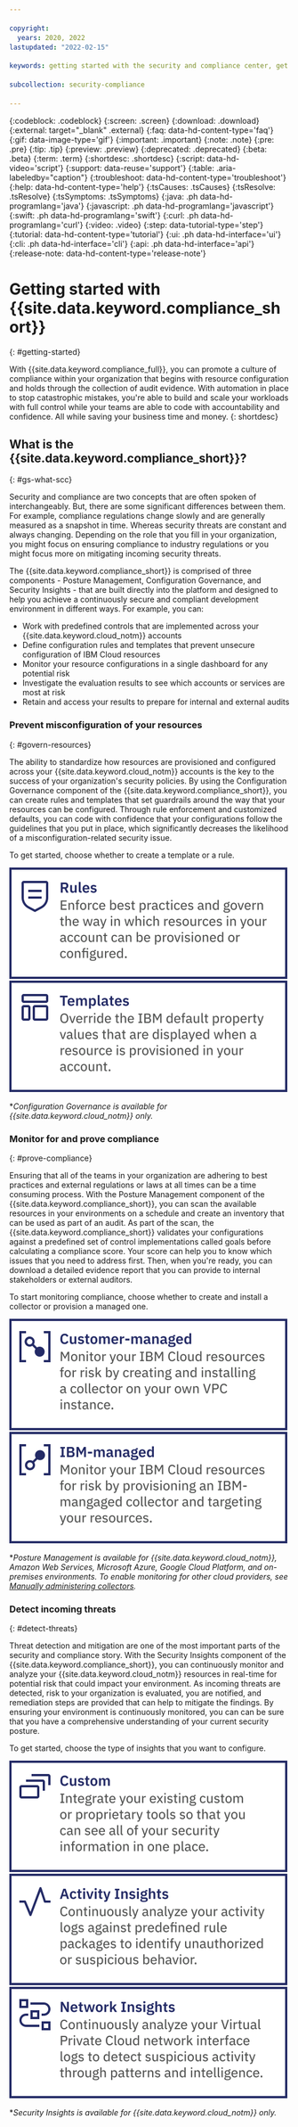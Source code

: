 ```yaml
---

copyright:
  years: 2020, 2022
lastupdated: "2022-02-15"

keywords: getting started with the security and compliance center, get started, security, compliance

subcollection: security-compliance

---
```


{:codeblock: .codeblock}
{:screen: .screen}
{:download: .download}
{:external: target="_blank" .external}
{:faq: data-hd-content-type='faq'}
{:gif: data-image-type='gif'}
{:important: .important}
{:note: .note}
{:pre: .pre}
{:tip: .tip}
{:preview: .preview}
{:deprecated: .deprecated}
{:beta: .beta}
{:term: .term}
{:shortdesc: .shortdesc}
{:script: data-hd-video='script'}
{:support: data-reuse='support'}
{:table: .aria-labeledby="caption"}
{:troubleshoot: data-hd-content-type='troubleshoot'}
{:help: data-hd-content-type='help'}
{:tsCauses: .tsCauses}
{:tsResolve: .tsResolve}
{:tsSymptoms: .tsSymptoms}
{:java: .ph data-hd-programlang='java'}
{:javascript: .ph data-hd-programlang='javascript'}
{:swift: .ph data-hd-programlang='swift'}
{:curl: .ph data-hd-programlang='curl'}
{:video: .video}
{:step: data-tutorial-type='step'}
{:tutorial: data-hd-content-type='tutorial'}
{:ui: .ph data-hd-interface='ui'}
{:cli: .ph data-hd-interface='cli'}
{:api: .ph data-hd-interface='api'}
{:release-note: data-hd-content-type='release-note'}

# Getting started with {{site.data.keyword.compliance_short}}
{: #getting-started}

With {{site.data.keyword.compliance_full}}, you can promote a culture of compliance within your organization that begins with resource configuration and holds through the collection of audit evidence. With automation in place to stop catastrophic mistakes, you're able to build and scale your workloads with full control while your teams are able to code with accountability and confidence. All while saving your business time and money.
{: shortdesc}



## What is the {{site.data.keyword.compliance_short}}?
{: #gs-what-scc}

Security and compliance are two concepts that are often spoken of interchangeably. But, there are some significant differences between them. For example, compliance regulations change slowly and are generally measured as a snapshot in time. Whereas security threats are constant and always changing. Depending on the role that you fill in your organization, you might focus on ensuring compliance to industry regulations or you might focus more on mitigating incoming security threats.

The {{site.data.keyword.compliance_short}} is comprised of three components - Posture Management, Configuration Governance, and Security Insights - that are built directly into the platform and designed to help you achieve a continuously secure and compliant development environment in different ways. For example, you can:

* Work with predefined controls that are implemented across your {{site.data.keyword.cloud_notm}} accounts
* Define configuration rules and templates that prevent unsecure configuration of IBM Cloud resources
* Monitor your resource configurations in a single dashboard for any potential risk
* Investigate the evaluation results to see which accounts or services are most at risk
* Retain and access your results to prepare for internal and external audits


### Prevent misconfiguration of your resources
{: #govern-resources}

The ability to standardize how resources are provisioned and configured across your {{site.data.keyword.cloud_notm}} accounts is the key to the success of your organization's security policies. By using the Configuration Governance component of the {{site.data.keyword.compliance_short}}, you can create rules and templates that set guardrails around the way that your resources can be configured. Through rule enforcement and customized defaults, you can code with confidence that your configurations follow the guidelines that you put in place, which significantly decreases the likelihood of a misconfiguration-related security issue.

To get started, choose whether to create a template or a rule.

[![This image is a visual link to the instructions for creating rules.](images/gs-rules.svg)](/docs/security-compliance?topic=security-compliance-rules-define)     [![This image is a visual link to the instructions for creating templates.](images/gs-templates.svg)](/docs/security-compliance?topic=security-compliance-templates-define)

&ast;*Configuration Governance is available for {{site.data.keyword.cloud_notm}} only.*

### Monitor for and prove compliance
{: #prove-compliance}

Ensuring that all of the teams in your organization are adhering to best practices and external regulations or laws at all times can be a time consuming process. With the Posture Management component of the {{site.data.keyword.compliance_short}}, you can scan the available resources in your environments on a schedule and create an inventory that can be used as part of an audit. As part of the scan, the {{site.data.keyword.compliance_short}} validates your configurations against a predefined set of control implementations called goals before calculating a compliance score. Your score can help you to know which issues that you need to address first. Then, when you're ready, you can download a detailed evidence report that you can provide to internal stakeholders or external auditors.

To start monitoring compliance, choose whether to create and install a collector or provision a managed one.

[![This image is a visual link to a tutorial for manually creating and installing a collector.](images/gs-customer-collector.svg)](/docs/security-compliance?topic=security-compliance-ibm-customer-collector)     [![This image is a visual link to a tutorial for provisioning an IBM-managed collector.](images/gs-ibm-collector.svg)](/docs/security-compliance?topic=security-compliance-monitor-ibm-collector)


&ast;*Posture Management is available for {{site.data.keyword.cloud_notm}}, Amazon Web Services, Microsoft Azure, Google Cloud Platform, and on-premises environments. To enable monitoring for other cloud providers, see [Manually administering collectors](/docs/security-compliance?topic=security-compliance-collector-manual).*



### Detect incoming threats
{: #detect-threats}

Threat detection and mitigation are one of the most important parts of the security and compliance story. With the Security Insights component of the {{site.data.keyword.compliance_short}}, you can continuously monitor and analyze your {{site.data.keyword.cloud_notm}} resources in real-time for potential risk that could impact your environment. As incoming threats are detected, risk to your organization is evaluated, you are notified, and remediation steps are provided that can help to mitigate the findings. By ensuring your environment is continuously monitored, you can can be sure that you have a comprehensive understanding of your current security posture.

To get started, choose the type of insights that you want to configure.

[![This image is a visual link to a tutorial for pulling in custom findings.](images/gs-custom-findings.svg)](/docs/security-compliance?topic=security-compliance-setup_custom)     [![This image is a visual link to instructions for setting up Activity Insights.](images/gs-activity-insights.svg)](/docs/security-compliance?topic=security-compliance-setup-activity)     [![This image is a visual link to instructions for setting up Network Insights.](images/gs-network-insights.svg)](/docs/security-compliance?topic=security-compliance-setup-network)

&ast;*Security Insights is available for {{site.data.keyword.cloud_notm}} only.*


